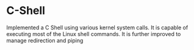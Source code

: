 # C-Shell

Implemented a C Shell using various kernel system calls. It is capable of executing most of the Linux shell commands. It is further improved to manage redirection and piping
